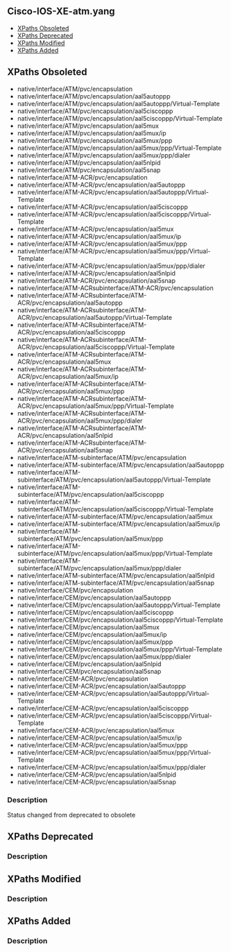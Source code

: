 ## Cisco-IOS-XE-atm.yang


- [XPaths Obsoleted](#xpaths-obsoleted)
- [XPaths Deprecated](#xpaths-deprecated)
- [XPaths Modified](#xpaths-modified)
- [XPaths Added](#xpaths-added)

## XPaths Obsoleted

- native/interface/ATM/pvc/encapsulation
- native/interface/ATM/pvc/encapsulation/aal5autoppp
- native/interface/ATM/pvc/encapsulation/aal5autoppp/Virtual-Template
- native/interface/ATM/pvc/encapsulation/aal5ciscoppp
- native/interface/ATM/pvc/encapsulation/aal5ciscoppp/Virtual-Template
- native/interface/ATM/pvc/encapsulation/aal5mux
- native/interface/ATM/pvc/encapsulation/aal5mux/ip
- native/interface/ATM/pvc/encapsulation/aal5mux/ppp
- native/interface/ATM/pvc/encapsulation/aal5mux/ppp/Virtual-Template
- native/interface/ATM/pvc/encapsulation/aal5mux/ppp/dialer
- native/interface/ATM/pvc/encapsulation/aal5nlpid
- native/interface/ATM/pvc/encapsulation/aal5snap
- native/interface/ATM-ACR/pvc/encapsulation
- native/interface/ATM-ACR/pvc/encapsulation/aal5autoppp
- native/interface/ATM-ACR/pvc/encapsulation/aal5autoppp/Virtual-Template
- native/interface/ATM-ACR/pvc/encapsulation/aal5ciscoppp
- native/interface/ATM-ACR/pvc/encapsulation/aal5ciscoppp/Virtual-Template
- native/interface/ATM-ACR/pvc/encapsulation/aal5mux
- native/interface/ATM-ACR/pvc/encapsulation/aal5mux/ip
- native/interface/ATM-ACR/pvc/encapsulation/aal5mux/ppp
- native/interface/ATM-ACR/pvc/encapsulation/aal5mux/ppp/Virtual-Template
- native/interface/ATM-ACR/pvc/encapsulation/aal5mux/ppp/dialer
- native/interface/ATM-ACR/pvc/encapsulation/aal5nlpid
- native/interface/ATM-ACR/pvc/encapsulation/aal5snap
- native/interface/ATM-ACRsubinterface/ATM-ACR/pvc/encapsulation
- native/interface/ATM-ACRsubinterface/ATM-ACR/pvc/encapsulation/aal5autoppp
- native/interface/ATM-ACRsubinterface/ATM-ACR/pvc/encapsulation/aal5autoppp/Virtual-Template
- native/interface/ATM-ACRsubinterface/ATM-ACR/pvc/encapsulation/aal5ciscoppp
- native/interface/ATM-ACRsubinterface/ATM-ACR/pvc/encapsulation/aal5ciscoppp/Virtual-Template
- native/interface/ATM-ACRsubinterface/ATM-ACR/pvc/encapsulation/aal5mux
- native/interface/ATM-ACRsubinterface/ATM-ACR/pvc/encapsulation/aal5mux/ip
- native/interface/ATM-ACRsubinterface/ATM-ACR/pvc/encapsulation/aal5mux/ppp
- native/interface/ATM-ACRsubinterface/ATM-ACR/pvc/encapsulation/aal5mux/ppp/Virtual-Template
- native/interface/ATM-ACRsubinterface/ATM-ACR/pvc/encapsulation/aal5mux/ppp/dialer
- native/interface/ATM-ACRsubinterface/ATM-ACR/pvc/encapsulation/aal5nlpid
- native/interface/ATM-ACRsubinterface/ATM-ACR/pvc/encapsulation/aal5snap
- native/interface/ATM-subinterface/ATM/pvc/encapsulation
- native/interface/ATM-subinterface/ATM/pvc/encapsulation/aal5autoppp
- native/interface/ATM-subinterface/ATM/pvc/encapsulation/aal5autoppp/Virtual-Template
- native/interface/ATM-subinterface/ATM/pvc/encapsulation/aal5ciscoppp
- native/interface/ATM-subinterface/ATM/pvc/encapsulation/aal5ciscoppp/Virtual-Template
- native/interface/ATM-subinterface/ATM/pvc/encapsulation/aal5mux
- native/interface/ATM-subinterface/ATM/pvc/encapsulation/aal5mux/ip
- native/interface/ATM-subinterface/ATM/pvc/encapsulation/aal5mux/ppp
- native/interface/ATM-subinterface/ATM/pvc/encapsulation/aal5mux/ppp/Virtual-Template
- native/interface/ATM-subinterface/ATM/pvc/encapsulation/aal5mux/ppp/dialer
- native/interface/ATM-subinterface/ATM/pvc/encapsulation/aal5nlpid
- native/interface/ATM-subinterface/ATM/pvc/encapsulation/aal5snap
- native/interface/CEM/pvc/encapsulation
- native/interface/CEM/pvc/encapsulation/aal5autoppp
- native/interface/CEM/pvc/encapsulation/aal5autoppp/Virtual-Template
- native/interface/CEM/pvc/encapsulation/aal5ciscoppp
- native/interface/CEM/pvc/encapsulation/aal5ciscoppp/Virtual-Template
- native/interface/CEM/pvc/encapsulation/aal5mux
- native/interface/CEM/pvc/encapsulation/aal5mux/ip
- native/interface/CEM/pvc/encapsulation/aal5mux/ppp
- native/interface/CEM/pvc/encapsulation/aal5mux/ppp/Virtual-Template
- native/interface/CEM/pvc/encapsulation/aal5mux/ppp/dialer
- native/interface/CEM/pvc/encapsulation/aal5nlpid
- native/interface/CEM/pvc/encapsulation/aal5snap
- native/interface/CEM-ACR/pvc/encapsulation
- native/interface/CEM-ACR/pvc/encapsulation/aal5autoppp
- native/interface/CEM-ACR/pvc/encapsulation/aal5autoppp/Virtual-Template
- native/interface/CEM-ACR/pvc/encapsulation/aal5ciscoppp
- native/interface/CEM-ACR/pvc/encapsulation/aal5ciscoppp/Virtual-Template
- native/interface/CEM-ACR/pvc/encapsulation/aal5mux
- native/interface/CEM-ACR/pvc/encapsulation/aal5mux/ip
- native/interface/CEM-ACR/pvc/encapsulation/aal5mux/ppp
- native/interface/CEM-ACR/pvc/encapsulation/aal5mux/ppp/Virtual-Template
- native/interface/CEM-ACR/pvc/encapsulation/aal5mux/ppp/dialer
- native/interface/CEM-ACR/pvc/encapsulation/aal5nlpid
- native/interface/CEM-ACR/pvc/encapsulation/aal5snap

### Description

Status changed from deprecated to obsolete

## XPaths Deprecated

### Description

## XPaths Modified

### Description

## XPaths Added

### Description
